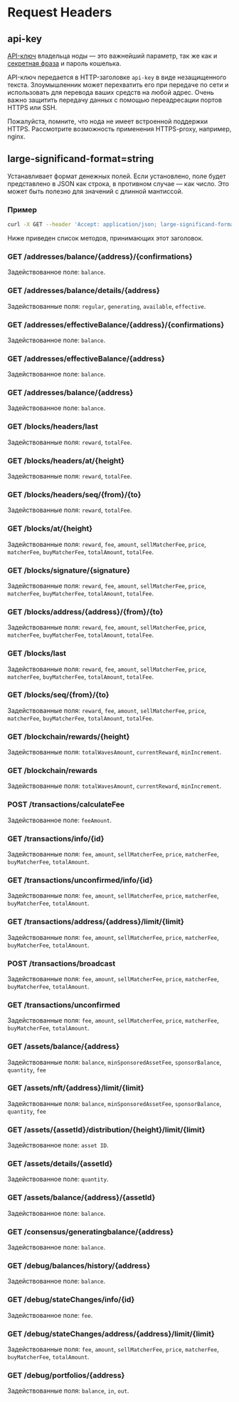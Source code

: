 # Request Headers

## api-key

[API-ключ](https://en.wikipedia.org/wiki/Application_programming_interface_key) владельца ноды — это важнейший параметр, так же как и [секретная фраза](/en/blockchain/waves-protocol/cryptographic-practical-details#creating-a-private-key-from-a-seed) и пароль кошелька.<br>

API-ключ передается в HTTP-заголовке `api-key` в виде незащищенного текста. Злоумышленник может перехватить его при передаче по сети и использовать для перевода ваших средств на любой адрес. Очень важно защитить передачу данных с помощью переадресации портов HTTPS или SSH.

Пожалуйста, помните, что нода не имеет встроенной поддержки HTTPS. Рассмотрите возможность применения HTTPS-proxy, например, nginx.

## large-significand-format=string

Устанавливает формат денежных полей. Если установлено, поле будет представлено в JSON как строка, в противном случае — как число. Это может быть полезно для значений с длинной мантиссой.

### Пример

```bash
curl -X GET --header 'Accept: application/json; large-significand-format=string' 'https://nodes.wavesnodes.com/blocks/headers/last'

```

Ниже приведен список методов, принимающих этот заголовок.

### GET /addresses/balance/{address}/{confirmations}

Задействованное поле: `balance`.

### GET /addresses/balance/details/{address}

Задействованные поля: `regular`, `generating`, `available`, `effective`.

### GET /addresses/effectiveBalance/{address}/{confirmations}

Задействованное поле: `balance`.

### GET /addresses/effectiveBalance/{address}

Задействованное поле: `balance`.

### GET /addresses/balance/{address}

Задействованное поле: `balance`.

### GET /blocks/headers/last

Задействованные поля: `reward`, `totalFee`.

### GET /blocks/headers/at/{height}

Задействованные поля: `reward`, `totalFee`.

### GET /blocks/headers/seq/{from}/{to}

Задействованные поля: `reward`, `totalFee`.

### GET /blocks/at/{height}

Задействованные поля: `reward`, `fee`, `amount`, `sellMatcherFee`, `price`, `matcherFee`, `buyMatcherFee`, `totalAmount`, `totalFee`.

### GET /blocks/signature/{signature}

Задействованные поля: `reward`, `fee`, `amount`, `sellMatcherFee`, `price`, `matcherFee`, `buyMatcherFee`, `totalAmount`, `totalFee`.

### GET /blocks/address/{address}/{from}/{to}

Задействованные поля: `reward`, `fee`, `amount`, `sellMatcherFee`, `price`, `matcherFee`, `buyMatcherFee`, `totalAmount`, `totalFee`.

### GET /blocks/last

Задействованные поля: `reward`, `fee`, `amount`, `sellMatcherFee`, `price`, `matcherFee`, `buyMatcherFee`, `totalAmount`, `totalFee`.

### GET /blocks/seq/{from}/{to}

Задействованные поля: `reward`, `fee`, `amount`, `sellMatcherFee`, `price`, `matcherFee`, `buyMatcherFee`, `totalAmount`, `totalFee`.

### GET /blockchain/rewards/{height}

Задействованные поля: `totalWavesAmount`, `currentReward`, `minIncrement`.

### GET /blockchain/rewards

Задействованные поля: `totalWavesAmount`, `currentReward`, `minIncrement`.

### POST /transactions/calculateFee

Задействованное поле: `feeAmount`.

### GET /transactions/info/{id}

Задействованные поля: `fee`, `amount`, `sellMatcherFee`, `price`, `matcherFee`, `buyMatcherFee`, `totalAmount`.

### GET /transactions/unconfirmed/info/{id}

Задействованные поля: `fee`, `amount`, `sellMatcherFee`, `price`, `matcherFee`, `buyMatcherFee`, `totalAmount`.

### GET /transactions/address/{address}/limit/{limit}

Задействованные поля: `fee`, `amount`, `sellMatcherFee`, `price`, `matcherFee`, `buyMatcherFee`, `totalAmount`.

### POST /transactions/broadcast

Задействованные поля: `fee`, `amount`, `sellMatcherFee`, `price`, `matcherFee`, `buyMatcherFee`, `totalAmount`.

### GET /transactions/unconfirmed

Задействованные поля: `fee`, `amount`, `sellMatcherFee`, `price`, `matcherFee`, `buyMatcherFee`, `totalAmount`.

### GET /assets/balance/{address}

Задействованные поля: `balance`, `minSponsoredAssetFee`, `sponsorBalance`, `quantity`, `fee`

### GET /assets/nft/{address}/limit/{limit}

Задействованные поля: `balance`, `minSponsoredAssetFee`, `sponsorBalance`, `quantity`, `fee`

### GET /assets/{assetId}/distribution/{height}/limit/{limit}

Задействованное поле: `asset ID`.

### GET /assets/details/{assetId}

Задействованное поле: `quantity`.

### GET /assets/balance/{address}/{assetId}

Задействованное поле: `balance`.

### GET /consensus/generatingbalance/{address}

Задействованное поле: `balance`.

### GET /debug/balances/history/{address}

Задействованное поле: `balance`.

### GET /debug/stateChanges/info/{id}

Задействованное поле: `fee`.

### GET /debug/stateChanges/address/{address}/limit/{limit}

Задействованные поля: `fee`, `amount`, `sellMatcherFee`, `price`, `matcherFee`, `buyMatcherFee`, `totalAmount`.

### GET /debug/portfolios/{address}

Задействованные поля: `balance`, `in`, `out`.

